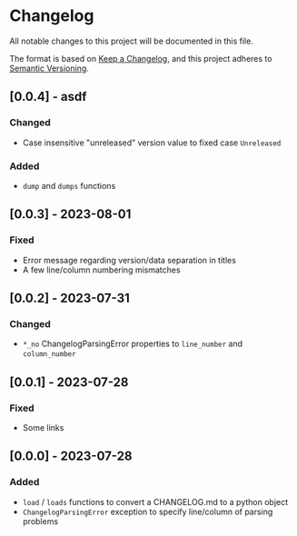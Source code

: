 # Changelog

All notable changes to this project will be documented in this file.

The format is based on [Keep a Changelog](https://keepachangelog.com/en/1.0.0/),
and this project adheres to [Semantic Versioning](https://semver.org/spec/v2.0.0.html).

## [0.0.4] - asdf

### Changed

- Case insensitive "unreleased" version value to fixed case `Unreleased`

### Added

- `dump` and `dumps` functions

## [0.0.3] - 2023-08-01

### Fixed

- Error message regarding version/data separation in titles
- A few line/column numbering mismatches

## [0.0.2] - 2023-07-31

### Changed

- `*_no` ChangelogParsingError properties to `line_number` and `column_number`

## [0.0.1] - 2023-07-28

### Fixed

- Some links

## [0.0.0] - 2023-07-28

### Added

- `load` / `loads` functions to convert a CHANGELOG.md to a python object
- `ChangelogParsingError` exception to specify line/column of parsing problems